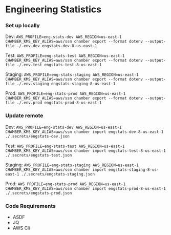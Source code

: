 # Engineering Statistics

### Set up locally
Dev:
`AWS_PROFILE=eng-stats-dev AWS_REGION=us-east-1 CHAMBER_KMS_KEY_ALIAS=aws/ssm chamber export --format dotenv --output-file ./.env.dev engstats-dev-8-us-east-1`

Test:
`AWS_PROFILE=eng-stats-test AWS_REGION=us-east-1 CHAMBER_KMS_KEY_ALIAS=aws/ssm chamber export --format dotenv --output-file ./.env.test engstats-test-8-us-east-1`

Staging:
`AWS_PROFILE=eng-stats-staging AWS_REGION=us-east-1 CHAMBER_KMS_KEY_ALIAS=aws/ssm chamber export --format dotenv --output-file ./.env.staging engstats-staging-8-us-east-1`

Prod:
`AWS_PROFILE=eng-stats-prod AWS_REGION=us-east-1 CHAMBER_KMS_KEY_ALIAS=aws/ssm chamber export --format dotenv --output-file ./.env.prod engstats-prod-8-us-east-1`


### Update remote
Dev:
`AWS_PROFILE=eng-stats-dev AWS_REGION=us-east-1 CHAMBER_KMS_KEY_ALIAS=aws/ssm chamber import engstats-dev-8-us-east-1 ./.secrets/engstats-dev.json`

Test:
`AWS_PROFILE=eng-stats-test AWS_REGION=us-east-1 CHAMBER_KMS_KEY_ALIAS=aws/ssm chamber import engstats-test-8-us-east-1 ./.secrets/engstats-test.json`

Staging:
`AWS_PROFILE=eng-stats-staging AWS_REGION=us-east-1 CHAMBER_KMS_KEY_ALIAS=aws/ssm chamber import engstats-staging-8-us-east-1 ./.secrets/engstats-staging.json`

Prod:
`AWS_PROFILE=eng-stats-prod AWS_REGION=us-east-1 CHAMBER_KMS_KEY_ALIAS=aws/ssm chamber import engstats-prod-8-us-east-1 ./.secrets/engstats-prod.json`


### Code Requirements
* ASDF
* JQ
* AWS Cli
